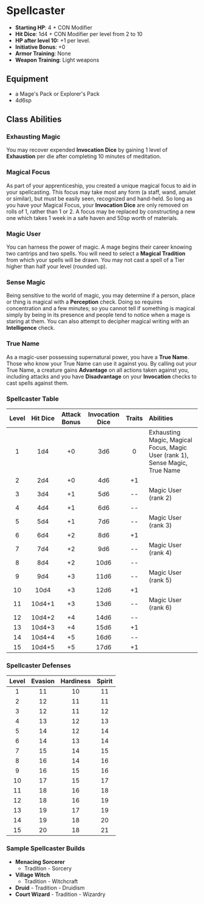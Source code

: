 # Spellcaster

- **Starting HP**: 4 + CON Modifier
- **Hit Dice**: 1d4 + CON Modifier per level from 2 to 10
- **HP after level 10:** +1 per level.
- **Initiative Bonus**: +0
- **Armor Training**: None
- **Weapon Training**: Light weapons

## Equipment
- a Mage's Pack or Explorer's Pack
- 4d6sp

## Class Abilities

### Exhausting Magic
You may recover expended **Invocation Dice** by gaining 1 level of **Exhaustion** per die after completing 10 minutes of meditation.

### Magical Focus
As part of your apprenticeship, you created a unique magical focus to aid in your spellcasting.  This focus may take most any form (a staff, wand, amulet or similar), but must be easily seen, recognized and hand-held.  So long as you have your Magical Focus, your **Invocation Dice** are only removed on rolls of 1, rather than 1 or 2.  A focus may be replaced by constructing a new one which takes 1 week in a safe haven and 50sp worth of materials.

### Magic User
You can harness the power of magic.  A mage begins their career knowing two cantrips and two spells.  You will need to select a **Magical Tradition** from which your spells will be drawn.  You may not cast a spell of a Tier higher than half your level (rounded up).

### Sense Magic
Being sensitive to the world of magic, you may determine if a person, place or thing is magical with a **Perception** check.  Doing so requires concentration and a few minutes; so you cannot tell if something is magical simply by being in its presence and people tend to notice when a mage is staring at them.  You can also attempt to decipher magical writing with an **Intelligence** check.

### True Name
As a magic-user possessing supernatural power, you have a **True Name**.  Those who know your True Name can use it against you.  By calling out your True Name, a creature gains **Advantage** on all actions taken against you, including attacks and you have **Disadvantage** on your **Invocation** checks to cast spells against them.

### Spellcaster Table
| Level | Hit Dice | Attack Bonus | Invocation Dice | Traits | Abilities |
|:-----:|:--------:|:------------:|:---------------:|:------:|:----------|
|  1    |    1d4   | +0           |  3d6            |   0    | Exhausting Magic, Magical Focus, Magic User (rank 1), Sense Magic, True Name |
|  2    |    2d4   | +0           |  4d6            |  +1    |  |
|  3    |    3d4   | +1           |  5d6            |  --    | Magic User (rank 2) |
|  4    |    4d4   | +1           |  6d6            |  --    |  |
|  5    |    5d4   | +1           |  7d6            |  --    | Magic User (rank 3) |
|  6    |    6d4   | +2           |  8d6            |  +1    |  |
|  7    |    7d4   | +2           |  9d6            |  --    | Magic User (rank 4) |
|  8    |    8d4   | +2           | 10d6            |  --    |  |
|  9    |    9d4   | +3           | 11d6            |  --    | Magic User (rank 5) |
| 10    |   10d4   | +3           | 12d6            |  +1    |  |
| 11    |   10d4+1 | +3           | 13d6            |  --    | Magic User (rank 6) |
| 12    |   10d4+2 | +4           | 14d6            |  --    |  |
| 13    |   10d4+3 | +4           | 15d6            |  +1    |  |
| 14    |   10d4+4 | +5           | 16d6            |  --    |  |
| 15    |   10d4+5 | +5           | 17d6            |  +1    |  |

### Spellcaster Defenses
| Level | Evasion | Hardiness | Spirit |
|:-----:|:-------:|:---------:|:------:|
|   1   |    11   |     10    |   11   |
|   2   |    12   |     11    |   11   |
|   3   |    12   |     11    |   12   |
|   4   |    13   |     12    |   13   |
|   5   |    14   |     12    |   14   |
|   6   |    14   |     13    |   14   |
|   7   |    15   |     14    |   15   |
|   8   |    16   |     14    |   16   |
|   9   |    16   |     15    |   16   |
|  10   |    17   |     15    |   17   |
|  11   |    18   |     16    |   18   |
|  12   |    18   |     16    |   19   |
|  13   |    19   |     17    |   19   |
|  14   |    19   |     18    |   20   |
|  15   |    20   |     18    |   21   |

### Sample Spellcaster Builds
- **Menacing Sorcerer** 
 	- Tradition - Sorcery
- **Village Witch**
 	- Tradition - Witchcraft
- **Druid**
        -  Tradition - Druidism
- **Court Wizard**
        - Tradition - Wizardry
